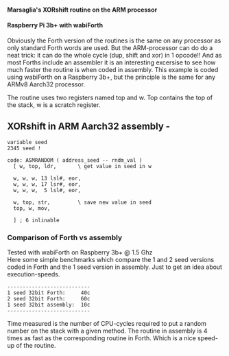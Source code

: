 #### Marsaglia's XORshift routine on the ARM processor

#### Raspberry Pi 3b+ with wabiForth

Obviously the Forth version of the routines is the same on any processor as
only standard Forth words are used. But the ARM-processor can do do a neat
trick: it can do the whole cycle (dup, shift and xor) in 1 opcode!! And as
most Forths include an assembler it is an interesting excersise to see how
much faster the routine is when coded in assembly. This example is coded
using wabiForth on a Raspberry 3b+, but the principle is the same for any
ARMv8 Aarch32 processor.

The routine uses two registers named top and w. Top contains
the top of the stack, w is a scratch register.


## XORshift in ARM Aarch32 assembly -
```
variable seed
2345 seed !

code: ASMRANDOM ( address_seed -- rndm_val )
  [ w, top, ldr,       \ get value in seed in w
  
  w, w, w, 13 lsl#, eor,
  w, w, w, 17 lsr#, eor,
  w, w, w,  5 lsl#, eor,
  
  w, top, str,         \ save new value in seed
  top, w, mov,
  
  ] ; 6 inlinable
```

### Comparison of Forth vs assembly

Tested with wabiForth on Raspberry 3b+ @ 1.5 Ghz  
Here some simple benchmarks which compare the 1 and 2 seed
versions coded in Forth and the 1 seed version in assembly. Just
to get an idea about execution-speeds. 

    ---------------------------
    1 seed 32bit Forth:     40c
    2 seed 32bit Forth:     60c
    1 seed 32bit assembly:  10c
    ---------------------------


Time measured is the number of CPU-cycles required to put a
random number on the stack with a given method. The routine in assembly
is 4 times as fast as the corresponding routine in Forth. Which is a
nice speed-up of the routine.  
